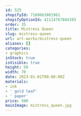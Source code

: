 ```yaml
---
id: 525
shopifyId: 7160663801961
shopifyOptionId: 41114767884393
order: 35
title: Mistress Queen
slug: mistress-queen
url: art-works/mistress-queen
aliases: []
categories:
- graphics
inStock: true
isVisible: true
height: 50
width: 70
date: 2023-01-01T00:00:00Z
materials:
- ink
- ' gold leaf'
- ' paper'
price: 500
mainImage: mistress_queen.jpg
---
```

